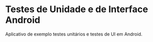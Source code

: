 # Testes de Unidade e de Interface Android

Aplicativo de exemplo testes unitários e testes de UI em Android.

